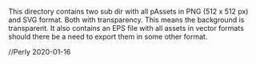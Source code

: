 This directory contains two sub dir with all pAssets in PNG (512 x 512 px) and SVG format. Both with transparency. This means the background is transparent.
It also contains an EPS file with all assets in vector formats should there be a need to export them in some other format.

//Perly 2020-01-16